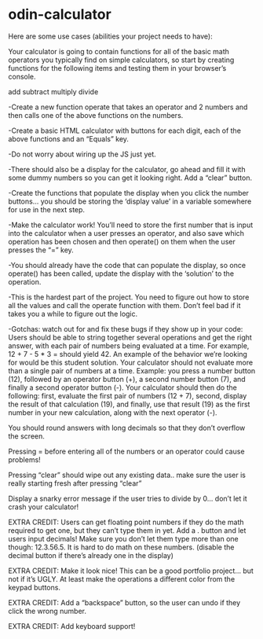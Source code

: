 # odin-calculator

Here are some use cases (abilities your project needs to have):

Your calculator is going to contain functions for all of the basic math operators you typically find on simple calculators, so start by creating functions for the following items and testing them in your browser’s console.

add
subtract
multiply
divide

-Create a new function operate that takes an operator and 2 numbers and then calls one of the above functions on the numbers.

-Create a basic HTML calculator with buttons for each digit, each of the above functions and an “Equals” key.

-Do not worry about wiring up the JS just yet.

-There should also be a display for the calculator, go ahead and fill it with some dummy numbers so you can get it looking right.
Add a “clear” button.

-Create the functions that populate the display when you click the number buttons… you should be storing the ‘display value’ in a variable somewhere for use in the next step.

-Make the calculator work! You’ll need to store the first number that is input into the calculator when a user presses an operator, and also save which operation has been chosen and then operate() on them when the user presses the “=” key.

-You should already have the code that can populate the display, so once operate() has been called, update the display with the ‘solution’ to the operation.

-This is the hardest part of the project. You need to figure out how to store all the values and call the operate function with them. Don’t feel bad if it takes you a while to figure out the logic.

-Gotchas: watch out for and fix these bugs if they show up in your code:
Users should be able to string together several operations and get the right answer, with each pair of numbers being evaluated at a time. For example, 12 + 7 - 5 * 3 = should yield 42. An example of the behavior we’re looking for would be this student solution.
Your calculator should not evaluate more than a single pair of numbers at a time. Example: you press a number button (12), followed by an operator button (+), a second number button (7), and finally a second operator button (-). Your calculator should then do the following: first, evaluate the first pair of numbers (12 + 7), second, display the result of that calculation (19), and finally, use that result (19) as the first number in your new calculation, along with the next operator (-).

You should round answers with long decimals so that they don’t overflow the screen.

Pressing = before entering all of the numbers or an operator could cause problems!

Pressing “clear” should wipe out any existing data.. make sure the user is really starting fresh after pressing “clear”

Display a snarky error message if the user tries to divide by 0… don’t let it crash your calculator!

EXTRA CREDIT: Users can get floating point numbers if they do the math required to get one, but they can’t type them in yet. Add a . button and let users input decimals! Make sure you don’t let them type more than one though: 12.3.56.5. It is hard to do math on these numbers. (disable the decimal button if there’s already one in the display)

EXTRA CREDIT: Make it look nice! This can be a good portfolio project… but not if it’s UGLY. At least make the operations a different color from the keypad buttons.

EXTRA CREDIT: Add a “backspace” button, so the user can undo if they click the wrong number.

EXTRA CREDIT: Add keyboard support!